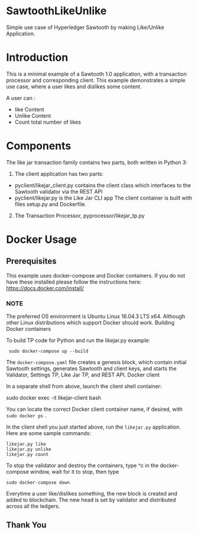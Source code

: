 # SawtoothLikeUnlike
Simple use case of Hyperledger Sawtooth by making Like/Unlike Application.

# Introduction
This is a minimal example of a Sawtooth 1.0 application, with a transaction processor and corresponding client. 
This example demonstrates a simple use case, where a user likes and dislikes some content.

A user can :
- like Content
- Unlike Content
- Count total number of likes

# Components
The like jar transaction family contains two parts, both written in Python 3:
1. The client application has two parts:
- pyclient/likejar_client.py contains the client class which interfaces to the Sawtooth validator via the REST API
- pyclient/likejar.py is the Like Jar CLI app The client container is built with files setup.py and Dockerfile.

2. The Transaction Processor, pyprocessor/likejar_tp.py

# Docker Usage
## Prerequisites
This example uses docker-compose and Docker containers. If you do not have these installed please follow the instructions here: https://docs.docker.com/install/

### NOTE
The preferred OS environment is Ubuntu Linux 16.04.3 LTS x64. Although other Linux distributions which support Docker should work.
Building Docker containers

To build TP code for Python and run the likejar.py example:
```
 sudo docker-compose up --build
```
The `docker-compose.yaml` file creates a genesis block, which contain initial Sawtooth settings, generates Sawtooth and client keys, and starts the Validator, Settings TP, Like Jar TP, and REST API.
Docker client

In a separate shell from above, launch the client shell container:

sudo docker exec -it likejar-client bash

You can locate the correct Docker client container name, if desired, with `sudo docker ps` .

In the client shell you just started above, run the `likejar.py` application. Here are some sample commands:
```
likejar.py like
likejar.py unlike
likejar.py count
```
To stop the validator and destroy the containers, type ^c in the docker-compose window, wait for it to stop, then type
```
sudo docker-compose down
```
Everytime a user like/dislikes something, the new block is created and added to blockchain. The new head is set by validator and distributed across all the ledgers.

## Thank You
